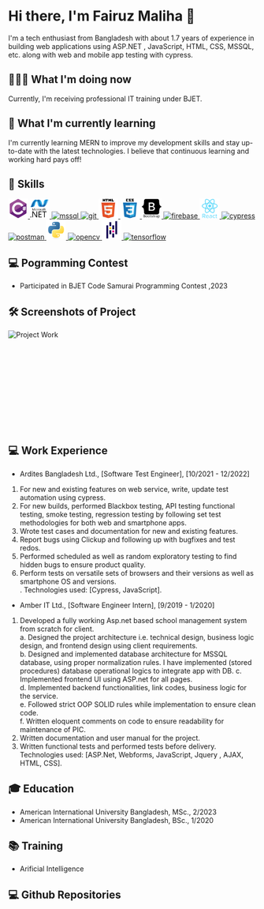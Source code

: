 
<h1>Hi there, I'm Fairuz Maliha 👋</h1>
I'm a tech enthusiast from Bangladesh with about 1.7 years of experience in building web applications using ASP.NET , JavaScript, HTML, CSS, MSSQL, etc. along with web and mobile app testing with cypress.

## 👨🏽‍💻 What I'm doing now
Currently, I'm receiving professional IT training under BJET.

## 🧠 What I'm currently learning
I'm currently learning MERN  to improve my development skills and stay up-to-date with the latest technologies. I believe that continuous learning and working hard pays off! 

## 🚀 Skills
<p align="left"> 
<a href="https://www.w3schools.com/cs/" target="_blank" rel="noreferrer"> <img src="https://raw.githubusercontent.com/devicons/devicon/master/icons/csharp/csharp-original.svg" alt="csharp" width="40" height="40"/> </a> 
<a href="https://dotnet.microsoft.com/" target="_blank" rel="noreferrer"> <img src="https://raw.githubusercontent.com/devicons/devicon/master/icons/dot-net/dot-net-original-wordmark.svg" alt="dotnet" width="40" height="40"/> </a> 
<a href="https://www.microsoft.com/en-us/sql-server" target="_blank" rel="noreferrer"> <img src="https://www.svgrepo.com/show/303229/microsoft-sql-server-logo.svg" alt="mssql" width="40" height="40"/> </a>
<a href="https://git-scm.com/" target="_blank" rel="noreferrer"> <img src="https://www.vectorlogo.zone/logos/git-scm/git-scm-icon.svg" alt="git" width="40" height="40"/> </a> 
<a href="https://www.w3.org/html/" target="_blank" rel="noreferrer"> <img src="https://raw.githubusercontent.com/devicons/devicon/master/icons/html5/html5-original-wordmark.svg" alt="html5" width="40" height="40"/> </a> 
<a href="https://www.w3schools.com/css/" target="_blank" rel="noreferrer"> <img src="https://raw.githubusercontent.com/devicons/devicon/master/icons/css3/css3-original-wordmark.svg" alt="css3" width="40" height="40"/> </a> 
<a href="https://getbootstrap.com" target="_blank" rel="noreferrer"> <img src="https://raw.githubusercontent.com/devicons/devicon/master/icons/bootstrap/bootstrap-plain-wordmark.svg" alt="bootstrap" width="40" height="40"/> </a> 
<a href="https://firebase.google.com/" target="_blank" rel="noreferrer"> <img src="https://www.vectorlogo.zone/logos/firebase/firebase-icon.svg" alt="firebase" width="40" height="40"/> </a> 
<a href="https://reactjs.org/" target="_blank" rel="noreferrer"> <img src="https://raw.githubusercontent.com/devicons/devicon/master/icons/react/react-original-wordmark.svg" alt="react" width="40" height="40"/> </a> 
<a href="https://www.cypress.io" target="_blank" rel="noreferrer"> <img src="https://raw.githubusercontent.com/simple-icons/simple-icons/6e46ec1fc23b60c8fd0d2f2ff46db82e16dbd75f/icons/cypress.svg" alt="cypress" width="40" height="40"/> </a> 
<a href="https://postman.com" target="_blank" rel="noreferrer"> <img src="https://www.vectorlogo.zone/logos/getpostman/getpostman-icon.svg" alt="postman" width="40" height="40"/> </a> 
<a href="https://www.python.org" target="_blank" rel="noreferrer"> <img src="https://raw.githubusercontent.com/devicons/devicon/master/icons/python/python-original.svg" alt="python" width="40" height="40"/> </a>
<a href="https://opencv.org/" target="_blank" rel="noreferrer"> <img src="https://www.vectorlogo.zone/logos/opencv/opencv-icon.svg" alt="opencv" width="40" height="40"/> </a> 
<a href="https://pandas.pydata.org/" target="_blank" rel="noreferrer"> <img src="https://raw.githubusercontent.com/devicons/devicon/2ae2a900d2f041da66e950e4d48052658d850630/icons/pandas/pandas-original.svg" alt="pandas" width="40" height="40"/> </a> 
<a href="https://www.tensorflow.org" target="_blank" rel="noreferrer"> <img src="https://www.vectorlogo.zone/logos/tensorflow/tensorflow-icon.svg" alt="tensorflow" width="40" height="40"/> </a> </p>

## 💻 Pogramming Contest
- Participated in BJET Code Samurai Programming Contest ,2023

## 🛠️ Screenshots of Project
<img alt="Project Work" height="200" src="https://drive.google.com/file/d/1-PmJRxdQhZAhjkDGaF90AIO_TNwehTux/view?usp=sharing" style="max-width: 100%; display: inline-block;">

## 💻 Work Experience
- Ardites Bangladesh Ltd., [Software Test Engineer], [10/2021 - 12/2022]<br />
1. For new and existing features on web service, write, 
update test automation using cypress.
2. For new builds, performed Blackbox testing, API testing
functional testing, smoke testing, regression testing by 
following set test methodologies for both web and 
smartphone apps.
3. Wrote test cases and documentation for new and existing 
features.
4. Report bugs using Clickup and following up with bugfixes 
and test redos.
5. Performed scheduled as well as random exploratory 
testing to find hidden bugs to ensure product quality.
6. Perform tests on versatile sets of browsers and their 
versions as well as smartphone OS and versions.<br />
. Technologies used: [Cypress, JavaScript].

- Amber IT Ltd., [Software Engineer Intern], [9/2019 - 1/2020]<br />
1. Developed a fully working Asp.net based school 
   management system from scratch for client.<br />
   a. Designed the project architecture i.e. technical design, 
      business logic design, and frontend design using client 
      requirements. <br />
   b. Designed and implemented database architecture for 
      MSSQL database, using proper normalization rules. I have 
      implemented (stored procedures) database operational 
      logics to integrate app with DB.
   c. Implemented frontend UI using ASP.net for all pages.<br />
   d. Implemented backend functionalities, link codes, 
      business logic for the service.<br />
   e. Followed strict OOP SOLID rules while implementation 
      to ensure clean code.<br />
   f. Written eloquent comments on code to ensure 
      readability for maintenance of PIC.
2. Written documentation and user manual for the project.
3. Written functional tests and performed tests before 
   delivery.<br />
Technologies used: [ASP.Net, Webforms, JavaScript, Jquery , AJAX, HTML, CSS].

## 🎓 Education
- American International University Bangladesh, MSc., 2/2023
- American International University Bangladesh, BSc., 1/2020

## 📚 Training
- Arificial Intelligence

## 💻 Github Repositories
